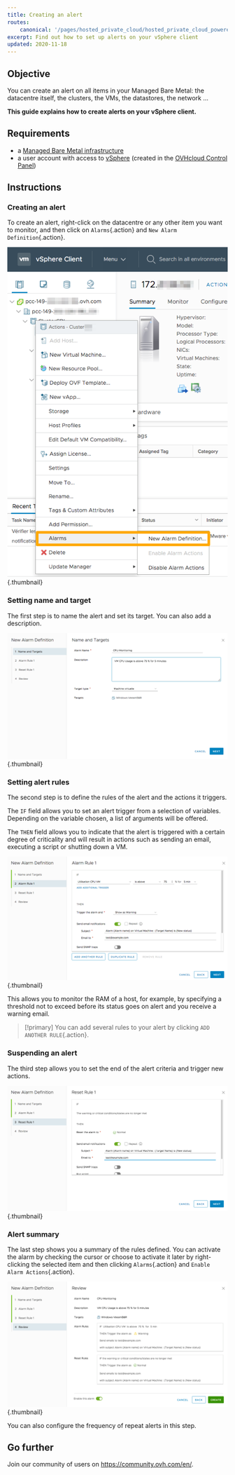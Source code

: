 ```yaml
---
title: Creating an alert
routes:
    canonical: '/pages/hosted_private_cloud/hosted_private_cloud_powered_by_vmware/create_an_alert'
excerpt: Find out how to set up alerts on your vSphere client
updated: 2020-11-18
---
```



## Objective

You can create an alert on all items in your Managed Bare Metal: the datacentre itself, the clusters, the VMs, the datastores, the network ...

**This guide explains how to create alerts on your vSphere client.**

## Requirements

- a [Managed Bare Metal infrastructure](https://www.ovhcloud.com/en-gb/managed-bare-metal/)
- a user account with access to [vSphere](/pages/bare_metal_cloud/managed_bare_metal/vsphere-interface) (created in the [OVHcloud Control Panel](https://www.ovh.com/auth/?action=gotomanager&from=https://www.ovh.co.uk/&ovhSubsidiary=GB))

## Instructions

### Creating an alert

To create an alert, right-click on the datacentre or any other item you want to monitor, and then click on `Alarms`{.action} and `New Alarm Definition`{.action}.

![Alert creation](images/alarms01.png){.thumbnail}

### Setting name and target

The first step is to name the alert and set its target. You can also add a description.

![Name and target](images/alarms02.png){.thumbnail}

### Setting alert rules

The second step is to define the rules of the alert and the actions it triggers.

The `IF` field allows you to set an alert trigger from a selection of variables. Depending on the variable chosen, a list of arguments will be offered.

The `THEN` field allows you to indicate that the alert is triggered with a certain degree of criticality and will result in actions such as sending an email, executing a script or shutting down a VM.

![Alert rules](images/alarms03.png){.thumbnail}

This allows you to monitor the RAM of a host, for example, by specifying a threshold not to exceed before its status goes on alert and you receive a warning email.

> [!primary]
> You can add several rules to your alert by clicking `ADD ANOTHER RULE`{.action}.
>

### Suspending an alert

The third step allows you to set the end of the alert criteria and trigger new actions.

![Suspending an alert](images/alarms04.png){.thumbnail}

### Alert summary

The last step shows you a summary of the rules defined. You can activate the alarm by checking the cursor or choose to activate it later by right-clicking the selected item and then clicking `Alarms`{.action} and `Enable Alarm Actions`{.action}.

![Alert summary](images/alarms05.png){.thumbnail}

You can also configure the frequency of repeat alerts in this step.

## Go further

Join our community of users on <https://community.ovh.com/en/>.
